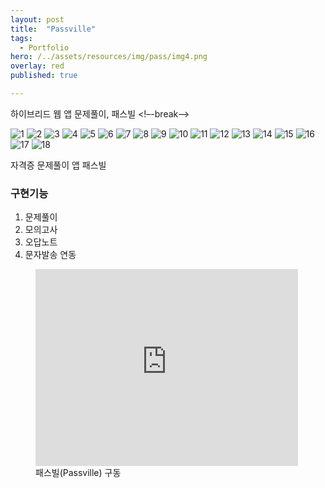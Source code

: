 ```yaml
---
layout: post
title:  "Passville"
tags:
  - Portfolio
hero: /../assets/resources/img/pass/img4.png
overlay: red
published: true

---
```

하이브리드 웹 앱 문제풀이, 패스빌
<!–-break-–>

<div class="container">
	<div id="slides">
		<img src="/../assets/resources/img/pass/img.png" alt="1">
		<img src="/../assets/resources/img/pass/img2.png" alt="2">
		<img src="/../assets/resources/img/pass/img3.png" alt="3">
		<img src="/../assets/resources/img/pass/img4.png" alt="4">
		<img src="/../assets/resources/img/pass/img5.png" alt="5">
		<img src="/../assets/resources/img/pass/img6.png" alt="6">
		<img src="/../assets/resources/img/pass/img7.png" alt="7">
		<img src="/../assets/resources/img/pass/img8.png" alt="8">
		<img src="/../assets/resources/img/pass/img9.png" alt="9">
		<img src="/../assets/resources/img/pass/img10.png" alt="10">
		<img src="/../assets/resources/img/pass/img11.png" alt="11">
		<img src="/../assets/resources/img/pass/img12.png" alt="12">
		<img src="/../assets/resources/img/pass/img13.png" alt="13">
		<img src="/../assets/resources/img/pass/img14.png" alt="14">
		<img src="/../assets/resources/img/pass/img15.png" alt="15">
		<img src="/../assets/resources/img/pass/img16.png" alt="16">
		<img src="/../assets/resources/img/pass/img17.png" alt="17">
		<img src="/../assets/resources/img/pass/img18.png" alt="18">
	</div>
</div>

<script src="https://code.jquery.com/jquery-1.9.1.min.js"></script>
<script src="/../assets/resources/lib/slider/js/jquery.slides.min.js"></script>
<script>
	$(function() {
		$('#slides').slidesjs({
        width: 940,
        height: 528,
        play: {
        		active: true,
          		auto: true,
          		interval: 1000,
          		swap: true
        	}
      	});
    });
</script>

자격증 문제풀이 앱 패스빌 

<h3>구현기능</h3>
<ol>
  <li>문제풀이</li>
  <li>모의고사</li>
  <li>오답노트</li>
  <li>문자발송 연동</li>
</ol>

<figure>
	<iframe width="420" height="315" src="https://www.youtube.com/embed/x79gUNFlBBE" frameborder="0" allowfullscreen></iframe>
 	<figcaption>패스빌(Passville) 구동</figcaption>   
</figure>
